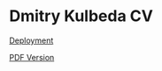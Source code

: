 # Dmitry Kulbeda CV

[Deployment](https://rykevl.github.io/CV/)

[PDF Version](https://github.com/RykeVl/CV/tree/main/pdf)
